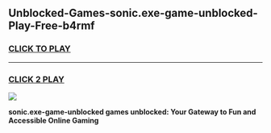 
## Unblocked-Games-sonic.exe-game-unblocked-Play-Free-b4rmf
<h3>
<a href="https://premium76.site?title=sonic.exe-game-unblocked&ref=10A">CLICK TO PLAY</a></h3>
<hr>

<h3>
<a href="https://premium76.site?title=sonic.exe-game-unblocked&ref=10A">CLICK 2 PLAY</a>
  
</h3>

<a href="https://premium76.site?title=sonic.exe-game-unblocked&ref=10A"><img src="https://clearcache.store/games.png"></a>


**sonic.exe-game-unblocked games unblocked: Your Gateway to Fun and Accessible Online Gaming**
